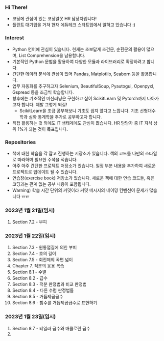 ### Hi There!
- 코딩에 관심이 있는 코딩알못 HR 담당자입니다!
- 플랜트 대기업을 거쳐 현재 에듀테크 스타트업에서 일하고 있습니다 :)

### Interest
- Python 언어에 관심이 있습니다. 현재는 초보답게 조건문, 순환문의 활용이 많으며, List Comprehension을 남용합니다.
- 기본적인 Python 문법을 활용하여 다양한 모듈과 라이브러리로 확장하려고 합니다.
- 간단한 데이터 분석에 관심이 있어 Pandas, Matplotlib, Seaborn 등을 활용합니다.
- 업무 자동화를 추구하고자 Selenium, BeautifulSoup, Pyautogui, Openpyxl, Gspread 등을 조금씩 학습합니다.
- 향후에는 기초적인 머신러닝은 구현하고 싶어 ScikitLearn 및 Pytorch까지 나아가고자 합니다. 제발 그렇게 되길!
  - ScikitLearn을 조금 공부해보니 기초도 쉽지 않다고 느낍니다. 기초 선형대수학과 심화 통계학을 추가로 공부하고자 합니다.
- 직접 활용하는 것 외에도 IT 생태계에도 관심이 많습니다. HR 담당자 중 IT 지식 상위 1%가 되는 것이 목표입니다.

### Repositories
- 책에 대한 학습을 각 잡고 진행하는 저장소가 있습니다. 책의 코드를 나만의 스타일로 따라하며 필요한 주석을 적습니다.
- 아주 아주 간단한 프로젝트 저장소가 있습니다. 일정 부분 내용을 추가하여 새로운 프로젝트로 업데이트 될 수 있습니다.
- 연습장(exercise book) 저장소가 있습니다. 새로운 책에 대한 연습 코드들, 혹은 코딩과는 관계 없는 공부 내용이 포함됩니다.
- Warning) 학습 시간 단위의 커밋이라 커밋 메시지의 네이밍 컨벤션이 문제가 많습니다 ㅠㅠ

### 2023년 1월 21일(임시)
1. Section 7.2 - 부피

### 2023년 1월 22일(임시)
1. Section 7.3 - 원통껍질에 의한 부피
2. Section 7.4 - 호의 길이
3. Section 7.5 - 회전체의 곡면 넓이
4. Chapter 7. 적분의 응용 복습
5. Section 8.1 - 수열
6. Section 8.2 - 급수
7. Section 8.3 - 적분 판정법과 비교 판정법
8. Section 8.4 - 다른 수렴 판정법들
9. Section 8.5 - 거듭제곱급수
10. Section 8.6 - 함수를 거듭제곱급수로 표현하기

### 2023년 1월 23일(임시)
1. Section 8.7 - 테일러 급수와 매클로린 급수
2. 

<!---
minstrel1149/minstrel1149 is a ✨ special ✨ repository because its `README.md` (this file) appears on your GitHub profile.
You can click the Preview link to take a look at your changes.
--->

